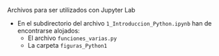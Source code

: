Archivos para ser utilizados con Jupyter Lab 

* En el subdirectorio del archivo `1_Introduccion_Python.ipynb` han de encontrarse alojados:
  * El archivo `funciones_varias.py`
  * La carpeta `figuras_Python1`

